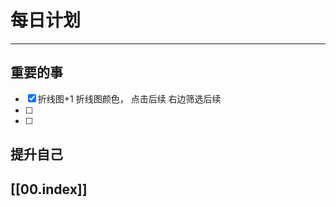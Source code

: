 
# 每日计划
---
## 重要的事

- [x]  折线图+1
      折线图颜色， 点击后续
      右边筛选后续
- [ ]  
- [ ]  



## 提升自己

  



## [[00.index]]










